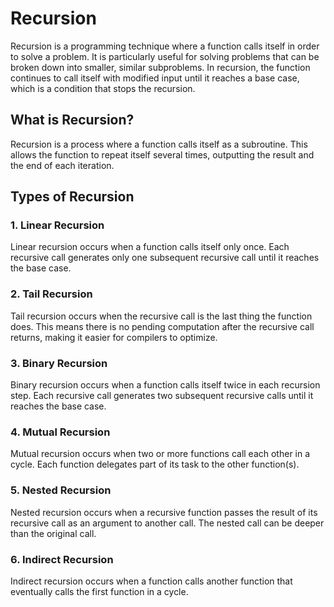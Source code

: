 # Recursion

Recursion is a programming technique where a function calls itself in order to solve a problem. It is particularly useful for solving problems that can be broken down into smaller, similar subproblems. In recursion, the function continues to call itself with modified input until it reaches a base case, which is a condition that stops the recursion.

## What is Recursion?

Recursion is a process where a function calls itself as a subroutine. This allows the function to repeat itself several times, outputting the result and the end of each iteration.

## Types of Recursion

### 1. Linear Recursion

Linear recursion occurs when a function calls itself only once. Each recursive call generates only one subsequent recursive call until it reaches the base case.

### 2. Tail Recursion

Tail recursion occurs when the recursive call is the last thing the function does. This means there is no pending computation after the recursive call returns, making it easier for compilers to optimize.

### 3. Binary Recursion

Binary recursion occurs when a function calls itself twice in each recursion step. Each recursive call generates two subsequent recursive calls until it reaches the base case.

### 4. Mutual Recursion

Mutual recursion occurs when two or more functions call each other in a cycle. Each function delegates part of its task to the other function(s).

### 5. Nested Recursion

Nested recursion occurs when a recursive function passes the result of its recursive call as an argument to another call. The nested call can be deeper than the original call.

### 6. Indirect Recursion

Indirect recursion occurs when a function calls another function that eventually calls the first function in a cycle.
